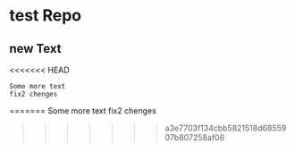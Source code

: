 # test Repo
## new Text
<<<<<<< HEAD

    Some more text
    fix2 chenges


=======
    Some more text
    fix2 chenges
>>>>>>> a3e7703f134cbb5821518d6855907b807258af06
